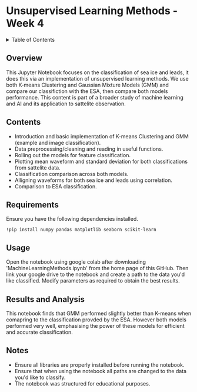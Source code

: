 # Unsupervised Learning Methods - Week 4

<!-- TABLE OF CONTENTS -->
<details>
  <summary>Table of Contents</summary>
  <ol>
    <li>
      <a href="#overview">Overview</a>
    </li>
    <li>
      <a href="#contents">Contents</a>
    </li>
    <li>
      <a href="#usage">Usage</a>
    </li>
    <li>
      <a href="#results-and-analysis">Results and Analysis</a>
    </li>
    <li>
      <a href="#notes">Notes</a>
    </li>
    <li>
      <a href="#license">License</a>
    </li>
  </ol>
</details>


## Overview
This Jupyter Notebook focuses on the classification of sea ice and leads, it does this via an implementation of unsupervised learning methods. We use both K-means Clustering and Gaussian Mixture Models (GMM) and compare our classifiction with the ESA, then compare both models performance. This content is part of a broader study of machine learning and AI and its application to sattelite observation.

## Contents
- Introduction and basic implementation of K-means Clustering and GMM (example and image classification).
- Data preprocessing/cleaning and reading in useful functions.
- Rolling out the models for feature classification.
- Plotting mean waveform and standard deviation for both classifications from sattelite data.
- Classification comparison across both models.
- Alligning waveforms for both sea ice and leads using correlation.
- Comparison to ESA classification.

## Requirements
Ensure you have the following dependencies installed.
```
!pip install numpy pandas matplotlib seaborn scikit-learn
```

## Usage
Open the notebook using google colab after downloading 'MachineLearningMethods.ipynb' from the home page of this GitHub. Then link your google drive to the notebook and create a path to the data you'd like classified. Modify parameters as required to obtain the best results.

## Results and Analysis
This notebook finds that GMM performed slightly better than K-means when comapring to the classification provded by the ESA. However both models performed very well, emphasising the power of these models for efficient and accurate classification.

## Notes
- Ensure all libraries are properly installed before running the notebook.
- Ensure that when using the notebook all paths are changed to the data you'd like to classify.
- The notebook was structured for educational purposes.
